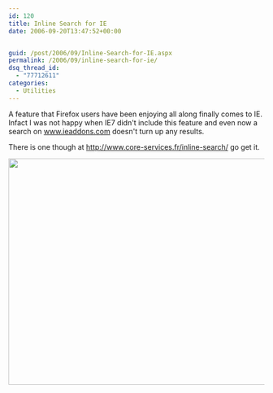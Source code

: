 ```yaml
---
id: 120
title: Inline Search for IE
date: 2006-09-20T13:47:52+00:00


guid: /post/2006/09/Inline-Search-for-IE.aspx
permalink: /2006/09/inline-search-for-ie/
dsq_thread_id:
  - "77712611"
categories:
  - Utilities
---
```

<p>A feature that Firefox users have been enjoying all along finally comes to IE. Infact I was not happy when IE7 didn't include&nbsp;this feature&nbsp;and even now a search on <a href="http://www.ieaddons.com/">www.ieaddons.com</a> doesn't turn up any results.</p>
<p>There is one though at <a href="http://www.core-services.fr/inline-search/">http://www.core-services.fr/inline-search/</a>&nbsp;go get it.</p>
<p><img height="445" src="{{ site.url }}{{ site.baseurl }}/wp-content/uploads/contentbinary/InlineSearchforIE_7EDD/inlinesearch_thumb4.jpg" width="700" /></p>